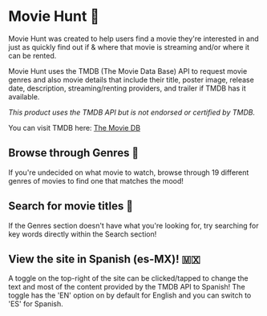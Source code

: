 # Movie Hunt 🍿

Movie Hunt was created to help users find a movie they're interested in and just as quickly find out if & where that movie is streaming and/or where it can be rented.

Movie Hunt uses the TMDB (The Movie Data Base) API to request movie genres and also movie details that include their title, poster image, release date, description, streaming/renting providers, and trailer if TMDB has it available.

_This product uses the TMDB API but is not endorsed or certified by TMDB._

You can visit TMDB here: [The Movie DB](https://www.themoviedb.org/ "The Movie Db's Homepage")

## Browse through Genres 🎥

If you're undecided on what movie to watch, browse through 19 different genres of movies to find one that matches the mood!

## Search for movie titles 🔎

If the Genres section doesn't have what you're looking for, try searching for key words directly within the Search section!

## View the site in Spanish (es-MX)! 🇲🇽

A toggle on the top-right of the site can be clicked/tapped to change the text and most of the content provided by the TMDB API to Spanish! The toggle has the 'EN' option on by default for English and you can switch to 'ES' for Spanish.
